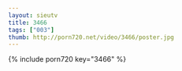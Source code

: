 ```yaml
--- 
layout: sieutv
title: 3466
tags: ["003"]
thumb: http://porn720.net/video/3466/poster.jpg
---
```

{% include porn720 key="3466" %} 
